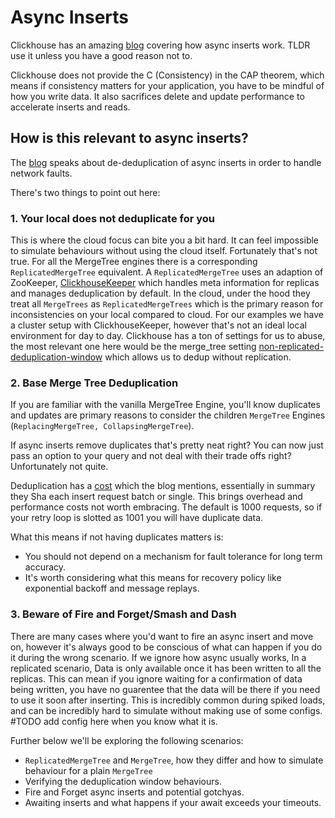 # Async Inserts

Clickhouse has an amazing [blog](https://clickhouse.com/blog/asynchronous-data-inserts-in-clickhouse) covering how async inserts work.
TLDR use it unless you have a good reason not to.

Clickhouse does not provide the C (Consistency) in the CAP theorem, which means if consistency matters for your application, you have to be mindful of how you write data.
It also sacrifices delete and update performance to accelerate inserts and reads.

## How is this relevant to async inserts?

The [blog](https://clickhouse.com/blog/asynchronous-data-inserts-in-clickhouse) speaks about de-deduplication of async inserts in order to handle network faults.

There's two things to point out here:

### 1. Your local does not deduplicate for you

This is where the cloud focus can bite you a bit hard. It can feel impossible to simulate behaviours without using the cloud itself. Fortunately that's not true.
For all the MergeTree engines there is a corresponding `ReplicatedMergeTree` equivalent.
A `ReplicatedMergeTree` uses an adaption of ZooKeeper, [ClickhouseKeeper](https://clickhouse.com/docs/en/guides/sre/keeper/clickhouse-keeper) which handles meta information for replicas and manages deduplication by default.
In the cloud, under the hood they treat all `MergeTrees` as `ReplicatedMergeTrees` which is the primary reason for inconsistencies on your local compared to cloud.
For our examples we have a cluster setup with ClickhouseKeeper, however that's not an ideal local environment for day to day.
Clickhouse has a ton of settings for us to abuse, the most relevant one here would be the merge_tree setting [non-replicated-deduplication-window](https://clickhouse.com/docs/en/operations/settings/merge-tree-settings#non-replicated-deduplication-window) which allows us to dedup without replication.

### 2. Base Merge Tree Deduplication

If you are familiar with the vanilla MergeTree Engine, you'll know duplicates and updates are primary reasons to consider the children `MergeTree` Engines (`ReplacingMergeTree, CollapsingMergeTree`).

If async inserts remove duplicates that's pretty neat right? You can now just pass an option to your query and not deal with their trade offs right?
Unfortunately not quite.

Deduplication has a [cost](https://clickhouse.com/docs/en/operations/settings/merge-tree-settings#replicated-deduplication-window) which the blog mentions, essentially in summary they Sha each insert request batch or single. This brings overhead and performance costs not worth embracing. The default is 1000 requests, so if your retry loop is slotted as 1001 you will have duplicate data.

What this means if not having duplicates matters is:

- You should not depend on a mechanism for fault tolerance for long term accuracy.
- It's worth considering what this means for recovery policy like exponential backoff and message replays.

### 3. Beware of Fire and Forget/Smash and Dash

There are many cases where you'd want to fire an async insert and move on, however it's always good to be conscious of what can happen if you do it during the wrong scenario. If we ignore how async usually works, In a replicated scenario, Data is only available once it has been written to all the replicas. This can mean if you ignore waiting for a confirmation of data being written, you have no guarentee that the data will be there if you need to use it soon after inserting. This is incredibly common during spiked loads, and can be incredibly hard to simulate without making use of some configs. #TODO add config here when you know what it is.

Further below we'll be exploring the following scenarios:

- `ReplicatedMergeTree` and `MergeTree`, how they differ and how to simulate behaviour for a plain `MergeTree`
- Verifying the deduplication window behaviours.
- Fire and Forget async inserts and potential gotchyas.
- Awaiting inserts and what happens if your await exceeds your timeouts.
